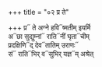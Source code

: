+++
title = "०२ प्र ते"

+++
प्र᳓ ते अग्ने हवि᳓ष्मतीम् इयर्मि  
अ᳓छा सुद्युम्नां᳓ राति᳓नीं घृता᳓चीम्  
प्रदक्षिणि᳓द् देव᳓तातिम् उराणः᳓  
सं᳓ राति᳓भिर् व᳓सुभिर् यज्ञ᳓म् अश्रेत्